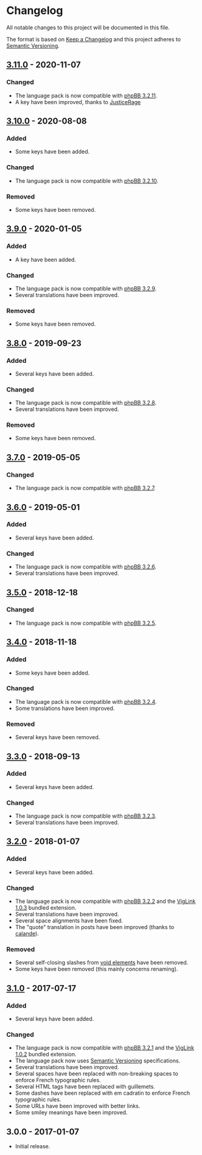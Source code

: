 # Changelog

All notable changes to this project will be documented in this file.

The format is based on [Keep a Changelog](https://keepachangelog.com/en/1.0.0/) and this project adheres to [Semantic Versioning](https://semver.org/spec/v2.0.0.html).

## [3.11.0](https://github.com/qiaeru/phpbb-language-fr/compare/v3.10.0...3.11.0) - 2020-11-07

### Changed

- The language pack is now compatible with [phpBB 3.2.11](https://github.com/phpbb/phpbb/releases/tag/release-3.2.11).
- A key have been improved, thanks to [JusticeRage](https://github.com/JusticeRage)

## [3.10.0](https://github.com/qiaeru/phpbb-language-fr/compare/v3.9.0...3.10.0) - 2020-08-08

### Added

- Some keys have been added.

### Changed

- The language pack is now compatible with [phpBB 3.2.10](https://download.phpbb.com/pub/release/3.2/3.2.10/).

### Removed

- Some keys have been removed.

## [3.9.0](https://github.com/qiaeru/phpbb-language-fr/compare/v3.8.0...3.9.0) - 2020-01-05

### Added

- A key have been added.

### Changed

- The language pack is now compatible with [phpBB 3.2.9](https://download.phpbb.com/pub/release/3.2/3.2.9/).
- Several translations have been improved.

### Removed

- Some keys have been removed.

## [3.8.0](https://github.com/qiaeru/phpbb-language-fr/compare/v3.7.0...v3.8.0) - 2019-09-23

### Added

- Several keys have been added.

### Changed

- The language pack is now compatible with [phpBB 3.2.8](https://download.phpbb.com/pub/release/3.2/3.2.8/).
- Several translations have been improved.

### Removed

- Some keys have been removed.

## [3.7.0](https://github.com/qiaeru/phpbb-language-fr/compare/v3.6.0...v3.7.0) - 2019-05-05

### Changed

- The language pack is now compatible with [phpBB 3.2.7](https://download.phpbb.com/pub/release/3.2/3.2.7/).

## [3.6.0](https://github.com/qiaeru/phpbb-language-fr/compare/v3.5.0...v3.6.0) - 2019-05-01

### Added

- Several keys have been added.

### Changed

- The language pack is now compatible with [phpBB 3.2.6](https://download.phpbb.com/pub/release/3.2/3.2.6/).
- Several translations have been improved.

## [3.5.0](https://github.com/qiaeru/phpbb-language-fr/compare/v3.4.0...v3.5.0) - 2018-12-18

### Changed

- The language pack is now compatible with [phpBB 3.2.5](https://download.phpbb.com/pub/release/3.2/3.2.5/).

## [3.4.0](https://github.com/qiaeru/phpbb-language-fr/compare/v3.3.0...v3.4.0) - 2018-11-18

### Added

- Some keys have been added.

### Changed

- The language pack is now compatible with [phpBB 3.2.4](https://download.phpbb.com/pub/release/3.2/3.2.4/).
- Some translations have been improved.

### Removed

- Several keys have been removed.

## [3.3.0](https://github.com/qiaeru/phpbb-language-fr/compare/v3.2.0...v3.3.0) - 2018-09-13

### Added

- Several keys have been added.

### Changed

- The language pack is now compatible with [phpBB 3.2.3](https://download.phpbb.com/pub/release/3.2/3.2.3/).
- Several translations have been improved.

## [3.2.0](https://github.com/qiaeru/phpbb-language-fr/compare/v3.1.0...v3.2.0) - 2018-01-07

### Added

- Several keys have been added.

### Changed

- The language pack is now compatible with [phpBB 3.2.2](https://download.phpbb.com/pub/release/3.2/3.2.2/) and the [VigLink 1.0.3](https://github.com/phpbb-extensions/viglink/releases/tag/release-1.0.3) bundled extension.
- Several translations have been improved.
- Several space alignments have been fixed.
- The "quote" translation in posts have been improved (thanks to [calande](https://www.phpbb.com/community/memberlist.php?mode=viewprofile&u=273294)).

### Removed

- Several self-closing slashes from [void elements](https://www.w3.org/TR/html5/syntax.html#void-elements) have been removed.
- Some keys have been removed (this mainly concerns renaming).

## [3.1.0](https://github.com/qiaeru/phpbb-language-fr/compare/v3.0.0...v3.1.0) - 2017-07-17

### Added

- Several keys have been added.

### Changed

- The language pack is now compatible with [phpBB 3.2.1](https://download.phpbb.com/pub/release/3.2/3.2.1/) and the [VigLink 1.0.2](https://github.com/phpbb-extensions/viglink/releases/tag/release-1.0.2) bundled extension.
- The language pack now uses [Semantic Versioning](http://semver.org/) specifications.
- Several translations have been improved.
- Several spaces have been replaced with non-breaking spaces to enforce French typographic rules.
- Several HTML tags have been replaced with guillemets.
- Some dashes have been replaced with em cadratin to enforce French typographic rules.
- Some URLs have been improved with better links.
- Some smiley meanings have been improved.

## 3.0.0 - 2017-01-07

- Initial release.
